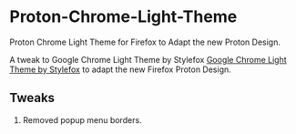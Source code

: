 # Proton-Chrome-Light-Theme
Proton Chrome Light Theme for Firefox to Adapt the new Proton Design.

A tweak to Google Chrome Light Theme by Stylefox [Google Chrome Light Theme by Stylefox](https://addons.mozilla.org/en-US/firefox/addon/google-chrome-light/) to adapt the new Firefox Proton Design.

## Tweaks
1. Removed popup menu borders.
